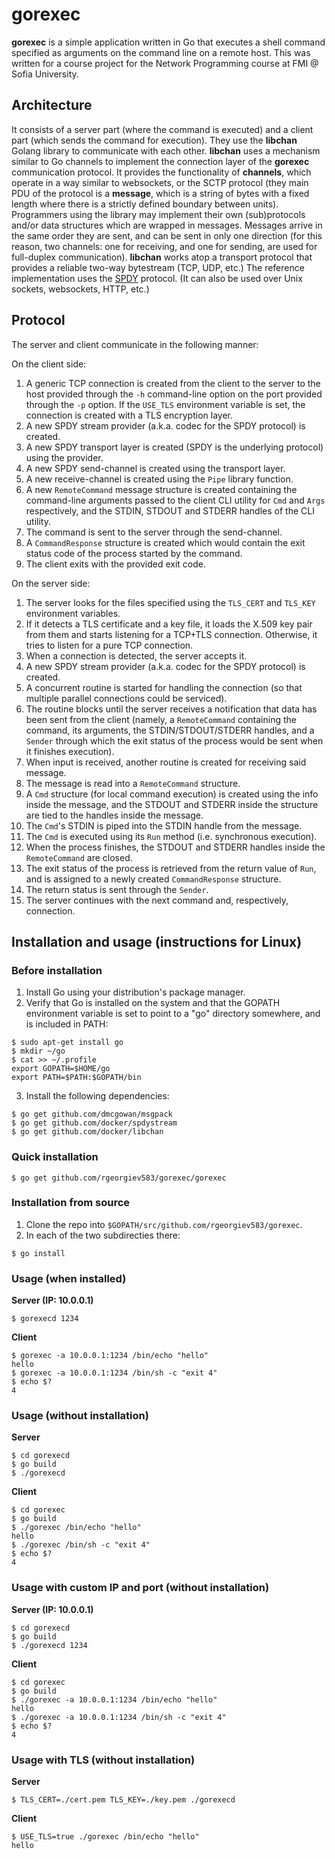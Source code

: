 # gorexec


**gorexec** is a simple application written in Go that executes a shell command
specified as arguments on the command line on a remote host.
This was written for a course project for the Network Programming course at
FMI @ Sofia University.


## Architecture

It consists of a server part (where the command is executed) and a client part
(which sends the command for execution).  They use the **libchan** Golang
library to communicate with each other.
**libchan** uses a mechanism similar to Go channels to implement the connection
layer of the **gorexec** communication protocol.  It provides the functionality
of **channels**, which operate in a way similar to websockets, or the SCTP
protocol (they main PDU of the protocol is a **message**, which is a string of
bytes with a fixed length where there is a strictly defined boundary between
units).  Programmers using the library may implement their own (sub)protocols
and/or data structures which are wrapped in messages.
Messages arrive in the same order they are sent, and can be sent in only one
direction (for this reason, two channels: one for receiving, and one for
sending, are used for full-duplex communication).
**libchan** works atop a transport protocol that provides a reliable two-way
bytestream (TCP, UDP, etc.)  The reference implementation uses the
[SPDY](https://en.wikipedia.org/wiki/SPDY) protocol.
(It can also be used over Unix sockets, websockets, HTTP, etc.)


## Protocol

The server and client communicate in the following manner:

On the client side:

1. A generic TCP connection is created from the client to the server to the
   host provided through the `-h` command-line option on the port provided
   through the `-p` option.
   If the `USE_TLS` environment variable is set, the connection is created
   with a TLS encryption layer.
2. A new SPDY stream provider (a.k.a. codec for the SPDY protocol) is created.
3. A new SPDY transport layer is created (SPDY is the underlying protocol) using
   the provider.
4. A new SPDY send-channel is created using the transport layer.
5. A new receive-channel is created using the `Pipe` library function.
6. A new `RemoteCommand` message structure is created containing the
   command-line arguments passed to the client CLI utility for `Cmd` and `Args`
   respectively, and the STDIN, STDOUT and STDERR handles of the CLI utility.
7. The command is sent to the server through the send-channel.
8. A `CommandResponse` structure is created which would contain the exit status
   code of the process started by the command.
9. The client exits with the provided exit code.

On the server side:

1.  The server looks for the files specified using the `TLS_CERT` and `TLS_KEY`
    environment variables.
2.  If it detects a TLS certificate and a key file, it loads the X.509 key pair
    from them and starts listening for a TCP+TLS connection.  Otherwise, it tries
    to listen for a pure TCP connection.
3.  When a connection is detected, the server accepts it.
4.  A new SPDY stream provider (a.k.a. codec for the SPDY protocol) is created.
5.  A concurrent routine is started for handling the connection
    (so that multiple parallel connections could be serviced).
6.  The routine blocks until the server receives a notification that data has
    been sent from the client (namely, a `RemoteCommand` containing the command,
    its arguments, the STDIN/STDOUT/STDERR handles, and a `Sender` through which
    the exit status of the process would be sent when it finishes execution).
7.  When input is received, another routine is created for receiving said
    message.
8.  The message is read into a `RemoteCommand` structure.
9.  A `Cmd` structure (for local command execution) is created using the info
    inside the message, and the STDOUT and STDERR inside the structure are tied
    to the handles inside the message.
10. The `Cmd`'s STDIN is piped into the STDIN handle from the message.
11. The `Cmd` is executed using its `Run` method (i.e. synchronous execution).
12. When the process finishes, the STDOUT and STDERR handles inside the
    `RemoteCommand` are closed.
13. The exit status of the process is retrieved from the return value of `Run`,
    and is assigned to a newly created `CommandResponse` structure.
14. The return status is sent through the `Sender`.
15. The server continues with the next command and, respectively, connection.


## Installation and usage (instructions for Linux)

### Before installation

1. Install Go using your distribution's package manager.
2. Verify that Go is installed on the system and that the GOPATH environment
variable is set to point to a "go" directory somewhere, and is included in PATH:

~~~~
$ sudo apt-get install go
$ mkdir ~/go
$ cat >> ~/.profile
export GOPATH=$HOME/go
export PATH=$PATH:$GOPATH/bin
~~~~
3. Install the following dependencies:

~~~~
$ go get github.com/dmcgowan/msgpack
$ go get github.com/docker/spdystream
$ go get github.com/docker/libchan
~~~~


### Quick installation

~~~~
$ go get github.com/rgeorgiev583/gorexec/gorexec
~~~~


### Installation from source

1. Clone the repo into `$GOPATH/src/github.com/rgeorgiev583/gorexec`.
2. In each of the two subdirecties there:

~~~~
$ go install
~~~~


### Usage (when installed)

**Server (IP: 10.0.0.1)**

~~~~
$ gorexecd 1234
~~~~

**Client**

~~~~
$ gorexec -a 10.0.0.1:1234 /bin/echo "hello"
hello
$ gorexec -a 10.0.0.1:1234 /bin/sh -c "exit 4"
$ echo $?
4
~~~~


### Usage (without installation)

**Server**

~~~~
$ cd gorexecd
$ go build
$ ./gorexecd
~~~~

**Client**

~~~~
$ cd gorexec
$ go build
$ ./gorexec /bin/echo "hello"
hello
$ ./gorexec /bin/sh -c "exit 4"
$ echo $?
4
~~~~


### Usage with custom IP and port (without installation)

**Server (IP: 10.0.0.1)**

~~~~
$ cd gorexecd
$ go build
$ ./gorexecd 1234
~~~~

**Client**

~~~~
$ cd gorexec
$ go build
$ ./gorexec -a 10.0.0.1:1234 /bin/echo "hello"
hello
$ ./gorexec -a 10.0.0.1:1234 /bin/sh -c "exit 4"
$ echo $?
4
~~~~


### Usage with TLS (without installation)

**Server**

~~~~
$ TLS_CERT=./cert.pem TLS_KEY=./key.pem ./gorexecd
~~~~

**Client**

~~~~
$ USE_TLS=true ./gorexec /bin/echo "hello"
hello
~~~~
